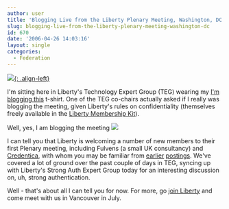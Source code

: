 ```yaml
---
author: user
title: 'Blogging Live from the Liberty Plenary Meeting, Washington, DC'
slug: blogging-live-from-the-liberty-plenary-meeting-washington-dc
id: 670
date: '2006-04-26 14:03:16'
layout: single
categories:
  - Federation
---
```


[![](http://www.thinkgeek.com/images/products/front/blogging.jpg){: .align-left}](http://www.thinkgeek.com/oreilly/tshirts/5eb7/)

I'm sitting here in Liberty's Technology Expert Group (TEG) wearing my [I'm blogging this](http://www.thinkgeek.com/oreilly/tshirts/5eb7/) t-shirt. One of the TEG co-chairs actually asked if I really was blogging the meeting, given Liberty's rules on confidentiality (themselves freely available in the [Liberty Membership Kit](http://www.projectliberty.org/membership/agreements/mempack.zip)).

Well, yes, I am blogging the meeting ![](http://blogs.sun.com/roller/images/smileys/smile.gif)

I can tell you that Liberty is welcoming a number of new members to their first Plenary meeting, including Fulvens (a small UK consultancy) and [Credentica](http://www.credentica.com/), with whom you may be familiar from [earlier](http://blogs.sun.com/roller/page/superpat?entry=is_liberty_panoptical) [postings](http://blogs.sun.com/roller/page/superpat?entry=that_was_the_catalyst_that). We've covered a lot of ground over the past couple of days in TEG, syncing up with Liberty's Strong Auth Expert Group today for an interesting discussion on, uh, strong authentication.

Well - that's about all I can tell you for now. For more, go [join Liberty](http://www.projectliberty.org/membership/index.php) and come meet with us in Vancouver in July.